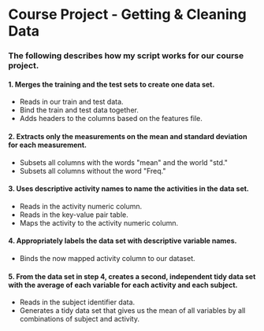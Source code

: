 # Course Project - Getting & Cleaning Data #

### The following describes how my script works for our course project. ###

#### 1. Merges the training and the test sets to create one data set. ####

* Reads in our train and test data.
* Bind the train and test data together.
* Adds headers to the columns based on the features file.

#### 2. Extracts only the measurements on the mean and standard deviation for each measurement. ####

* Subsets all columns with the words "mean" and the world "std."
* Subsets all columns without the word "Freq." 
 
#### 3. Uses descriptive activity names to name the activities in the data set. ####

* Reads in the activity numeric column.
* Reads in the key-value pair table.
* Maps the activity to the activity numeric column. 

#### 4. Appropriately labels the data set with descriptive variable names. ####

* Binds the now mapped activity column to our dataset. 

#### 5. From the data set in step 4, creates a second, independent tidy data set with the average of each variable for each activity and each subject. ####

* Reads in the subject identifier data.
* Generates a tidy data set that gives us the mean of all variables by all combinations of subject and activity. 